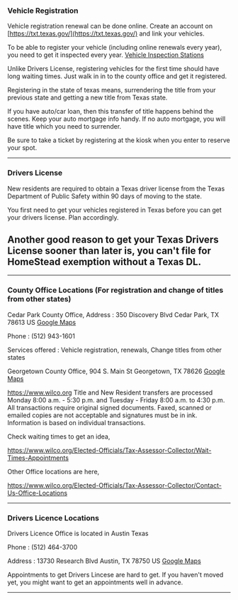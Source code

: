 
### Vehicle Registration
Vehicle registration renewal can be done online. Create an account on [https://txt.texas.gov/](https://txt.texas.gov/) and link your vehicles.

To be able to register your vehicle (including online renewals every year), you need to get it inspected every year. [Vehicle Inspection Stations](./vehicleinspections.md)

Unlike Drivers License, registering vehicles for the first time should have long waiting times. Just walk in in to the county office and get it registered.

Registering in the state of texas means, surrendering the title from your previous state and getting a new title from Texas state.

If you have auto/car loan, then this transfer of title happens behind the scenes. Keep your auto mortgage info handy. If no auto mortgage, you will have title which you need to surrender.

Be sure to take a ticket by registering at the kiosk when you enter to reserve your spot.

___

### Drivers License
New residents are required to obtain a Texas driver license from the Texas Department of Public Safety within 90 days of moving to the state.

You first need to get your vehicles registered in Texas before you can get your drivers license. Plan accordingly.

## Another good reason to get your Texas Drivers License sooner than later is, you can't file for HomeStead exemption without a Texas DL.

___
### County Office Locations (For registration and change of titles from other states)

Cedar Park County Office,
Address : 350 Discovery Blvd Cedar Park, TX 78613 US [Google Maps](https://goo.gl/maps/NiYKoFQkw6F7kg1E9)

Phone : (512) 943-1601

Services offered : Vehicle registration, renewals, Change titles from other states

Georgetown County Office,
904 S. Main St Georgetown, TX 78626 [Google Maps](https://goo.gl/maps/HP5K1xpFE4dvUD5y8)


https://www.wilco.org
Title and New Resident transfers are processed Monday 8:00 a.m. - 5:30 p.m. and Tuesday - Friday 8:00 a.m. to 4:30 p.m. All transactions require original signed documents. Faxed, scanned or emailed copies are not acceptable and signatures must be in ink. Information is based on individual transactions. 


Check waiting times to get an idea,

https://www.wilco.org/Elected-Officials/Tax-Assessor-Collector/Wait-Times-Appointments

Other Office locations are here,

https://www.wilco.org/Elected-Officials/Tax-Assessor-Collector/Contact-Us-Office-Locations
___

### Drivers Licence Locations

Drivers Licence Office is located in Austin Texas

Phone : (512) 464-3700

Address : 13730 Research Blvd Austin, TX 78750 US [Google Maps](https://goo.gl/maps/F9rDwg6tFotx6uyY7)

Appointments to get Drivers Lincese are hard to get. If you haven't moved yet, you might want to get an appointments well in advance.
___


